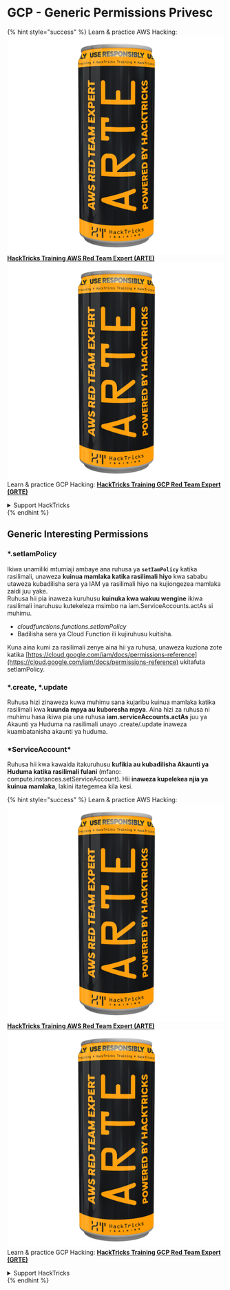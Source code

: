 # GCP - Generic Permissions Privesc

{% hint style="success" %}
Learn & practice AWS Hacking:<img src="../../../.gitbook/assets/image (1) (1) (1).png" alt="" data-size="line">[**HackTricks Training AWS Red Team Expert (ARTE)**](https://training.hacktricks.xyz/courses/arte)<img src="../../../.gitbook/assets/image (1) (1) (1).png" alt="" data-size="line">\
Learn & practice GCP Hacking: <img src="../../../.gitbook/assets/image (2).png" alt="" data-size="line">[**HackTricks Training GCP Red Team Expert (GRTE)**<img src="../../../.gitbook/assets/image (2).png" alt="" data-size="line">](https://training.hacktricks.xyz/courses/grte)

<details>

<summary>Support HackTricks</summary>

* Check the [**subscription plans**](https://github.com/sponsors/carlospolop)!
* **Join the** 💬 [**Discord group**](https://discord.gg/hRep4RUj7f) or the [**telegram group**](https://t.me/peass) or **follow** us on **Twitter** 🐦 [**@hacktricks\_live**](https://twitter.com/hacktricks_live)**.**
* **Share hacking tricks by submitting PRs to the** [**HackTricks**](https://github.com/carlospolop/hacktricks) and [**HackTricks Cloud**](https://github.com/carlospolop/hacktricks-cloud) github repos.

</details>
{% endhint %}

## Generic Interesting Permissions

### \*.setIamPolicy

Ikiwa unamiliki mtumiaji ambaye ana ruhusa ya **`setIamPolicy`** katika rasilimali, unaweza **kuinua mamlaka katika rasilimali hiyo** kwa sababu utaweza kubadilisha sera ya IAM ya rasilimali hiyo na kujiongezea mamlaka zaidi juu yake.\
Ruhusa hii pia inaweza kuruhusu **kuinuka kwa wakuu wengine** ikiwa rasilimali inaruhusu kutekeleza msimbo na iam.ServiceAccounts.actAs si muhimu.

* _cloudfunctions.functions.setIamPolicy_
* Badilisha sera ya Cloud Function ili kujiruhusu kuitisha.

Kuna aina kumi za rasilimali zenye aina hii ya ruhusa, unaweza kuziona zote katika [https://cloud.google.com/iam/docs/permissions-reference](https://cloud.google.com/iam/docs/permissions-reference) ukitafuta setIamPolicy.

### \*.create, \*.update

Ruhusa hizi zinaweza kuwa muhimu sana kujaribu kuinua mamlaka katika rasilimali kwa **kuunda mpya au kuboresha mpya**. Aina hizi za ruhusa ni muhimu hasa ikiwa pia una ruhusa **iam.serviceAccounts.actAs** juu ya Akaunti ya Huduma na rasilimali unayo .create/.update inaweza kuambatanisha akaunti ya huduma.

### \*ServiceAccount\*

Ruhusa hii kwa kawaida itakuruhusu **kufikia au kubadilisha Akaunti ya Huduma katika rasilimali fulani** (mfano: compute.instances.setServiceAccount). Hii **inaweza kupelekea njia ya kuinua mamlaka**, lakini itategemea kila kesi.

{% hint style="success" %}
Learn & practice AWS Hacking:<img src="../../../.gitbook/assets/image (1) (1) (1).png" alt="" data-size="line">[**HackTricks Training AWS Red Team Expert (ARTE)**](https://training.hacktricks.xyz/courses/arte)<img src="../../../.gitbook/assets/image (1) (1) (1).png" alt="" data-size="line">\
Learn & practice GCP Hacking: <img src="../../../.gitbook/assets/image (2).png" alt="" data-size="line">[**HackTricks Training GCP Red Team Expert (GRTE)**<img src="../../../.gitbook/assets/image (2).png" alt="" data-size="line">](https://training.hacktricks.xyz/courses/grte)

<details>

<summary>Support HackTricks</summary>

* Check the [**subscription plans**](https://github.com/sponsors/carlospolop)!
* **Join the** 💬 [**Discord group**](https://discord.gg/hRep4RUj7f) or the [**telegram group**](https://t.me/peass) or **follow** us on **Twitter** 🐦 [**@hacktricks\_live**](https://twitter.com/hacktricks_live)**.**
* **Share hacking tricks by submitting PRs to the** [**HackTricks**](https://github.com/carlospolop/hacktricks) and [**HackTricks Cloud**](https://github.com/carlospolop/hacktricks-cloud) github repos.

</details>
{% endhint %}
